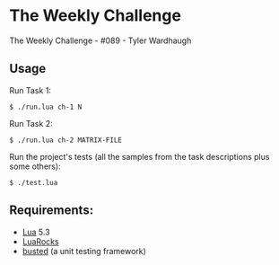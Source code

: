 
# The Weekly Challenge

The Weekly Challenge - #089 - Tyler Wardhaugh

## Usage

Run Task 1:

    $ ./run.lua ch-1 N

Run Task 2:

    $ ./run.lua ch-2 MATRIX-FILE

Run the project's tests (all the samples from the task descriptions plus some others):

    $ ./test.lua

## Requirements:
*   [Lua](https://www.lua.org/) 5.3
*   [LuaRocks](https://luarocks.org/)
*   [busted](https://olivinelabs.com/busted/) (a unit testing framework)
